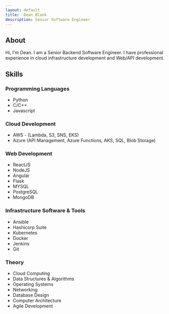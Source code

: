 ```yaml
---
layout: default
title:  Dean Blank
description: Senior Software Engineer
---
```


## About
Hi, I'm Dean. I am a Senior Backend Software Engineer. I have professional experience in cloud infrastructure development and Web/API development.

## Skills

### Programming Languages

* Python
* C/C++
* Javascript

### Cloud Development

* AWS - (Lambda, S3, SNS, EKS)
* Azure (API Management, Azure Functions, AKS, SQL, Blob Storage)

### Web Development

* ReactJS
* NodeJS
* Angular
* Flask
* MYSQL
* PostgreSQL
* MongoDB


### Infrastructure Software & Tools

* Ansible
* Hashicorp Suite
* Kubernetes
* Docker
* Jenkins
* Git


### Theory
* Cloud Computing
* Data Structures & Algorithms
* Operating Systems
* Networking
* Database Design
* Computer Architecture
* Agile Development
